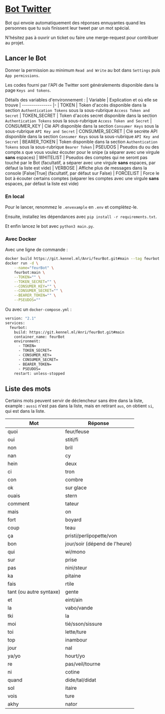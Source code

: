 # [Bot Twitter](https://twitter.com/Myshawii)

Bot qui envoie automatiquement des réponses ennuyantes quand les personnes que tu suis finissent leur tweet par un mot spécial.

N'hésitez pas à ouvrir un ticket ou faire une merge-request pour contribuer au projet.

## Lancer le Bot

Donner la permission au minimum `Read and Write` au bot dans `Settings` puis `App permissions`.

Les codes fourni par l'API de Twitter sont généralements disponible dans la page `Keys and tokens`.

Détails des variables d'environnement :
|     Variable    | Explication et où elle se trouve
| --------------- |-
| TOKEN           | Token d'accès disponible dans la section `Authentication Tokens` sous la sous-rubrique `Access Token and Secret`
| TOKEN_SECRET    | Token d'accès secret disponible dans la section `Authentication Tokens` sous la sous-rubrique `Access Token and Secret`
| CONSUMER_KEY    | Clé API disponible dans la section `Consumer Keys` sous la sous-rubrique `API Key and Secret`
| CONSUMER_SECRET | Clé secrète API disponible dans la section `Consumer Keys` sous la sous-rubrique `API Key and Secret`
| BEARER_TOKEN    | Token disponible dans la section `Authentication Tokens` sous la sous-rubrique `Bearer Token`
| PSEUDOS         | Pseudos du ou des compte.s que vous voulez écouter pour le snipe (a séparer avec une virgule **sans** espaces)
| WHITELIST       | Pseudos des comptes qui ne seront pas touché par le Bot (facultatif, a séparer avec une virgule **sans** espaces, par défaut la liste est vide)
| VERBOSE         | Affiche plus de messages dans la console [False\|True] (facultatif, par défaut sur False)
| FORCELIST       | Force le bot à écouter certains comptes (séparer les comptes avec une virgule **sans** espaces, par défaut la liste est vide)

### En local

Pour le lancer, renommez le `.envexample` en `.env` et complètez-le.

Ensuite, installez les dépendances avec `pip install -r requirements.txt`.

Et enfin lancez le bot avec `python3 main.py`.

### Avec Docker

Avec une ligne de commande :
```bash
docker build https://git.kennel.ml/Anri/feurBot.git#main --tag feurbot:main && \
docker run -d \
    --name="feurBot" \
    feurbot:main \
    --TOKEN="" \
    --TOKEN_SECRET="" \
    --CONSUMER_KEY="" \
    --CONSUMER_SECRET="" \
    --BEARER_TOKEN="" \
    --PSEUDOS=""
```
Ou avec un `docker-compose.yml` :
```bash
version: "2.1"
services:
  feurbot:
    build: https://git.kennel.ml/Anri/feurBot.git#main
    container_name: feurBot
    environment:
      - TOKEN=
      - TOKEN_SECRET=
      - CONSUMER_KEY=
      - CONSUMER_SECRET=
      - BEARER_TOKEN=
      - PSEUDOS=
    restart: unless-stopped
```

## Liste des mots
Certains mots peuvent servir de déclencheur sans être dans la liste,
example : `aussi` n'est pas dans la liste, mais en retirant `aus`,
on obtient `si`, qui est dans la liste.

|           Mot           |             Réponse           |
| ----------------------- | ----------------------------- |
| quoi                    | feur/feuse                    |
| oui                     | stiti/fi                      |
| non                     | bril                          |
| nan                     | cy                            |
| hein                    | deux                          |
| ci                      | tron                          |
| con                     | combre                        |
| ok                      | sur glace                     |
| ouais                   | stern                         |
| comment                 | tateur                        |
| mais                    | on                            |
| fort                    | boyard                        |
| coup                    | teau                          |
| ça                      | pristi/perlipopette/von       |
| bon                     | jour/soir (dépend de l'heure) |
| qui                     | wi/mono                       |
| sur                     | prise                         |
| pas                     | nini/steur                    |
| ka                      | pitaine                       |
| fais                    | rtile                         |
| tant (ou autre syntaxe) | gente                         |
| et                      | eint/ain                      |
| la                      | vabo/vande                    |
| tki                     | la                            |
| moi                     | tié/sson/sissure              |
| toi                     | lette/ture                    |
| top                     | inambour                      |
| jour                    | nal                           |
| ya/yo                   | hourt/yo                      |
| re                      | pas/veil/tourne               |
| ni                      | cotine                        |
| quand                   | dide/tal/didat                |
| sol                     | itaire                        |
| vois                    | ture                          |
| akhy                    | nator                         |
